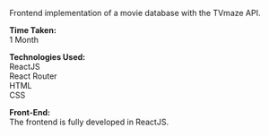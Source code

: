 Frontend implementation of a movie database with the TVmaze API.

<b>Time Taken:</b><br />
1 Month

<b>Technologies Used:</b><br />
ReactJS<br />
React Router<br />
HTML<br />
CSS<br />

<b>Front-End:</b><br />
The frontend is fully developed in ReactJS.
